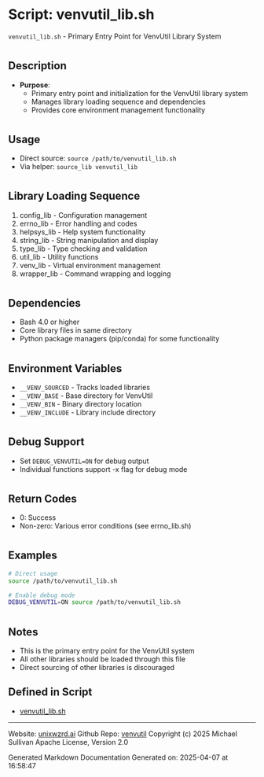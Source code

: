 # Script: venvutil_lib.sh
`venvutil_lib.sh` - Primary Entry Point for VenvUtil Library System
#
## Description
- **Purpose**:
  - Primary entry point and initialization for the VenvUtil library system
  - Manages library loading sequence and dependencies
  - Provides core environment management functionality
#
## Usage
  - Direct source: `source /path/to/venvutil_lib.sh`
  - Via helper: `source_lib venvutil_lib`
#
## Library Loading Sequence
  1. config_lib - Configuration management
  2. errno_lib - Error handling and codes
  3. helpsys_lib - Help system functionality
  4. string_lib - String manipulation and display
  5. type_lib - Type checking and validation
  6. util_lib - Utility functions
  7. venv_lib - Virtual environment management
  8. wrapper_lib - Command wrapping and logging
#
## Dependencies
  - Bash 4.0 or higher
  - Core library files in same directory
  - Python package managers (pip/conda) for some functionality
#
## Environment Variables
  - `__VENV_SOURCED` - Tracks loaded libraries
  - `__VENV_BASE` - Base directory for VenvUtil
  - `__VENV_BIN` - Binary directory location
  - `__VENV_INCLUDE` - Library include directory
#
## Debug Support
  - Set `DEBUG_VENVUTIL=ON` for debug output
  - Individual functions support -x flag for debug mode
#
## Return Codes
  - 0: Success
  - Non-zero: Various error conditions (see errno_lib.sh)
#
## Examples
  ```bash
  # Direct usage
  source /path/to/venvutil_lib.sh
  
  # Enable debug mode
  DEBUG_VENVUTIL=ON source /path/to/venvutil_lib.sh
  ```
#
## Notes
  - This is the primary entry point for the VenvUtil system
  - All other libraries should be loaded through this file
  - Direct sourcing of other libraries is discouraged



## Defined in Script

* [venvutil_lib.sh](../venvutil_lib_sh.md)
---

Website: [unixwzrd.ai](https://unixwzrd.ai)
Github Repo: [venvutil](https://github.com/unixwzrd/venvutil)
Copyright (c) 2025 Michael Sullivan
Apache License, Version 2.0

Generated Markdown Documentation
Generated on: 2025-04-07 at 16:58:47
